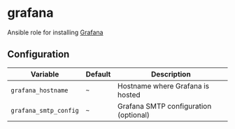 # grafana
Ansible role for installing [Grafana](https://grafana.com/oss/grafana/)

## Configuration
| Variable | Default | Description |
| -------- | ------- | ----------- |
| `grafana_hostname` | `~` | Hostname where Grafana is hosted |
| `grafana_smtp_config` | `~` | Grafana SMTP configuration (optional) |
